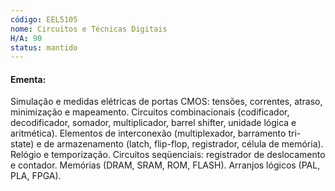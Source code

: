 ```yaml
---
código: EEL5105
nome: Circuitos e Técnicas Digitais
H/A: 90
status: mantido
---
```


#### Ementa:
Simulação e medidas elétricas de portas CMOS: tensões, correntes, atraso, minimização e mapeamento. Circuitos combinacionais (codificador, decodificador, somador, multiplicador, barrel shifter, unidade lógica e aritmética). Elementos de interconexão (multiplexador, barramento tri- state) e de armazenamento (latch, flip-flop, registrador, célula de memória). Relógio e temporização. Circuitos seqüenciais: registrador de deslocamento e contador. Memórias (DRAM, SRAM, ROM, FLASH). Arranjos lógicos (PAL, PLA, FPGA).


